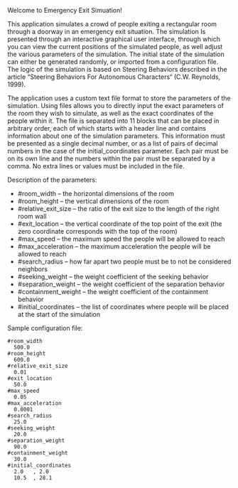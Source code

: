 Welcome to Emergency Exit Simuation!

This application simulates a crowd of people exiting a rectangular room through a doorway in an emergency exit situation.
The simulation Is presented through an interactive graphical user interface, through which you can view the current positions of the simulated people, as well adjust the various parameters of the simulation.
The initial state of the simulation can either be generated randomly, or imported from a configuration file.
The logic of the simulation is based on Steering Behaviors described in the article “Steering Behaviors For Autonomous Characters“ (C.W. Reynolds, 1999).

The application uses a custom text file format to store the parameters of the simulation.
Using files allows you to directly input the exact parameters of the room they wish to simulate, as well as the exact coordinates of the people within it.
The file is separated into 11 blocks that can be placed in arbitrary order, each of which starts with a header line and contains information about one of the simulation parameters.
This information must be presented as a single decimal number, or as a list of pairs of decimal numbers in the case of the initial_coordinates parameter.
Each pair must be on its own line and the numbers within the pair must be separated by a comma. No extra lines or values must be included in the file.

Description of the parameters:

*	#room_width – the horizontal dimensions of the room
*	#room_height – the vertical dimensions of the room
*	#relative_exit_size – the ratio of the exit size to the length of the right room wall
*	#exit_location – the vertical coordinate of the top point of the exit (the zero coordinate corresponds with the top of the room)
*	#max_speed – the maximum speed the people will be allowed to reach
*	#max_acceleration – the maximum acceleration the people will be allowed to reach
*	#search_radius – how far apart two people must be to not be considered neighbors
*	#seeking_weight – the weight coefficient of the seeking behavior
*	#separation_weight – the weight coefficient of the separation behavior
*	#containment_weight – the weight coefficient of the containment behavior
*	#initial_coordinates – the list of coordinates where people will be placed at the start of the simulation

Sample configuration file:
```
#room_width
  500.0
#room_height
  600.0
#relative_exit_size
  0.01
#exit_location
  50.0
#max_speed
  0.05
#max_acceleration
  0.0001
#search_radius
  25.0
#seeking_weight
  20.0
#separation_weight
  90.0
#containment_weight
  30.0
#initial_coordinates
  2.0   , 2.0
  10.5  , 28.1
```
